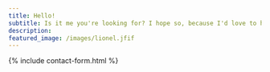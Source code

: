 ```yaml
---
title: Hello!
subtitle: Is it me you're looking for? I hope so, because I'd love to hear from you!
description: 
featured_image: /images/lionel.jfif
---
```


{% include contact-form.html %}

